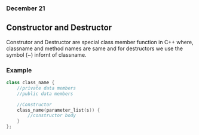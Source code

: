 ### December 21

## Constructor and Destructor

Construtor and Destructor are special class member function in C++ where, classname and method names are same and for destructors we use the symbol (~) infornt of classname.

### Example

```cpp
class class_name {
    //private data members
    //public data members

    //Constructor 
    class_name(parameter_list(s)) {
        //constructor body
    }
};
```


